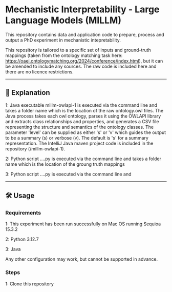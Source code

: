 # Mechanistic Interpretability - Large Language Models (MILLM)

This repository contains data and application code to prepare, process and output a PhD experiment in mechanistic intepretability.

This repository is tailored to a specific set of inputs and ground-truth mappings (taken from the ontology matching task here: https://oaei.ontologymatching.org/2024/conference/index.html), but it can be amended to include any sources. The raw code is included here and there are no licence restrictions.


---

## 🚀 Explanation

1: Java executable millm-owlapi-1 is executed via the command line and takes a folder name which is the location of the raw ontology.owl files. The Java process takes each owl ontology, parses it using the OWLAPI library and extracts class relationships and properties, and generates a CSV file representing the structure and semantics of the ontology classes. The parameter 'level' can be supplied as either 's' or 'v' which guides the output to be a summary (s) or verbose (v). The default is 's' for a summary representation. The IntelliJ Java maven project code is included in the repository (/millm-owlapi-1).

2: Python script ....py is executed via the command line and takes a folder name which is the location of the groung truth mappings

3: Python script ....py is executed via the command line and 


---

## 🛠️ Usage

### Requirements

1: This experiment has been run successfully on Mac OS running Sequioa 15.3.2

2: Python 3.12.7

3: Java 

Any other configuration may work, but cannot be supported in advance.

### Steps

1: Clone this repository
